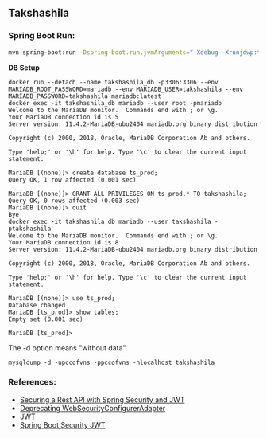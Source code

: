 ## Takshashila

### Spring Boot Run:

```sh
mvn spring-boot:run -Dspring-boot.run.jvmArguments="-Xdebug -Xrunjdwp:transport=dt_socket,server=y,suspend=y,address=5005"`
```

**DB Setup**

```
docker run --detach --name takshashila_db -p3306:3306 --env MARIADB_ROOT_PASSWORD=mariadb --env MARIADB_USER=takshashila --env MARIADB_PASSWORD=takshashila mariadb:latest
docker exec -it takshashila_db mariadb --user root -pmariadb
Welcome to the MariaDB monitor.  Commands end with ; or \g.
Your MariaDB connection id is 5
Server version: 11.4.2-MariaDB-ubu2404 mariadb.org binary distribution

Copyright (c) 2000, 2018, Oracle, MariaDB Corporation Ab and others.

Type 'help;' or '\h' for help. Type '\c' to clear the current input statement.

MariaDB [(none)]> create database ts_prod;
Query OK, 1 row affected (0.001 sec)

MariaDB [(none)]> GRANT ALL PRIVILEGES ON ts_prod.* TO takshashila;
Query OK, 0 rows affected (0.003 sec)
MariaDB [(none)]> quit
Bye
docker exec -it takshashila_db mariadb --user takshashila -ptakshashila
Welcome to the MariaDB monitor.  Commands end with ; or \g.
Your MariaDB connection id is 8
Server version: 11.4.2-MariaDB-ubu2404 mariadb.org binary distribution

Copyright (c) 2000, 2018, Oracle, MariaDB Corporation Ab and others.

Type 'help;' or '\h' for help. Type '\c' to clear the current input statement.

MariaDB [(none)]> use ts_prod;
Database changed
MariaDB [ts_prod]> show tables;
Empty set (0.001 sec)

MariaDB [ts_prod]>
```

The -d option means "without data".

`mysqldump -d -upccofvns -ppccofvns -hlocalhost takshashila`

### References:

* [Securing a Rest API with Spring Security and JWT](https://octoperf.com/blog/2018/03/08/securing-rest-api-spring-security/#user-auth-token)
* [Deprecating WebSecurityConfigurerAdapter](https://spring.io/blog/2022/02/21/spring-security-without-the-websecurityconfigureradapter)
* [JWT](https://github.com/jwtk/jjwt)
* [Spring Boot Security JWT](https://www.bezkoder.com/spring-boot-security-jwt)
